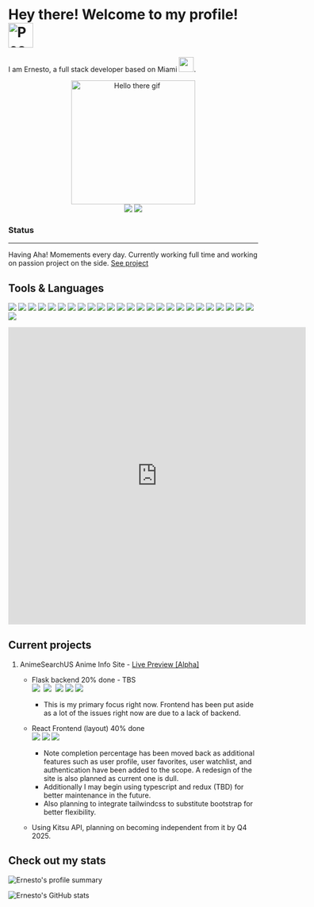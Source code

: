# Hey there! Welcome to my profile! <img src="https://c.tenor.com/rcJjYhft92UAAAAC/teehee-cling.gif" height=50px alt="Peace sign greetings gif"/>

I am Ernesto, a full stack developer based on Miami <img src="https://c.tenor.com/Ay_uNCobnMcAAAAi/american-flag-america.gif" width="30"/>. 

<p align="center">
  <img src="https://c.tenor.com/1lscxdaCK4IAAAAC/starwars-greetings.giff" height="250px" alt="Hello there gif"/>
  <br/>
   <img src="https://img.shields.io/github/stars/UmiKami?color=yellow&style=for-the-badge&logo=github&logoColor=white"/>
  <a href="https://www.linkedin.com/in/ernesto-x-gonzalez-lopez/" target="_blank">
      <img src="https://img.shields.io/badge/LinkedIn-0077B5?style=for-the-badge&logo=linkedin&logoColor=white" />
  </a>
</p>
<p align="center">

</p>

### Status
---
Having Aha! Momements every day. Currently working full time and working on passion project on the side. [See project](#CurrentProjects) 

## Tools & Languages  
![](https://img.shields.io/badge/C%23-239120?style=for-the-badge&logo=c-sharp&logoColor=white)
![](	https://img.shields.io/badge/C%2B%2B-00599C?style=for-the-badge&logo=c%2B%2B&logoColor=white)
![](	https://img.shields.io/badge/JavaScript-323330?style=for-the-badge&logo=javascript&logoColor=F7DF1E)
![](	https://img.shields.io/badge/Java-ED8B00?style=for-the-badge&logo=java&logoColor=white)
![](	https://img.shields.io/badge/HTML5-E34F26?style=for-the-badge&logo=html5&logoColor=white)
![](  https://img.shields.io/badge/CSS3-1572B6?style=for-the-badge&logo=css3&logoColor=white)
![]( https://img.shields.io/badge/Bootstrap-563D7C?style=for-the-badge&logo=bootstrap&logoColor=white)
![](https://img.shields.io/badge/Material%20UI-007FFF?style=for-the-badge&logo=mui&logoColor=white)
![](https://img.shields.io/badge/Tailwind_CSS-38B2AC?style=for-the-badge&logo=tailwind-css&logoColor=white)
![](  https://img.shields.io/badge/json-5E5C5C?style=for-the-badge&logo=json&logoColor=white)
![](  https://img.shields.io/badge/Python-FFD43B?style=for-the-badge&logo=python&logoColor=blue)
![](  https://img.shields.io/badge/Flask-000000?style=for-the-badge&logo=flask&logoColor=white)
![](  https://img.shields.io/badge/Font_Awesome-339AF0?style=for-the-badge&logo=fontawesome&logoColor=white)
![](  https://img.shields.io/badge/Jest-C21325?style=for-the-badge&logo=jest&logoColor=white)
![](  https://img.shields.io/badge/JWT-000000?style=for-the-badge&logo=JSON%20web%20tokens&logoColor=white)
![](  https://img.shields.io/badge/Node.js-339933?style=for-the-badge&logo=nodedotjs&logoColor=white)
![](  https://img.shields.io/badge/npm-CB3837?style=for-the-badge&logo=npm&logoColor=white)
![](  https://img.shields.io/badge/React-20232A?style=for-the-badge&logo=react&logoColor=61DAFB)
![](  https://img.shields.io/badge/Insomnia-5849be?style=for-the-badge&logo=Insomnia&logoColor=white)
![](  https://img.shields.io/badge/Unity-100000?style=for-the-badge&logo=unity&logoColor=white)
![](  https://img.shields.io/badge/Sass-CC6699?style=for-the-badge&logo=sass&logoColor=white)
![](  https://img.shields.io/badge/MySQL-005C84?style=for-the-badge&logo=mysql&logoColor=white)
![](  https://img.shields.io/badge/GIT-E44C30?style=for-the-badge&logo=git&logoColor=white)
![](  https://img.shields.io/badge/GNU%20Bash-4EAA25?style=for-the-badge&logo=GNU%20Bash&logoColor=white)
![](  https://img.shields.io/badge/Visual_Studio_Code-0078D4?style=for-the-badge&logo=visual%20studio%20code&logoColor=white)
![]( https://img.shields.io/badge/Heroku-430098?style=for-the-badge&logo=heroku&logoColor=white)
<br/>
<p align="center">
  <iframe width="600" height="600" src="https://ionicabizau.github.io/github-profile-languages/api.html?umikami" frameborder="0"></iframe>
</p>

## Current projects

1. AnimeSearchUS Anime Info Site - [Live Preview [Alpha]](https://animesearch.us/)
    - Flask backend 20% done - TBS  
      ![](  https://img.shields.io/badge/Python-FFD43B?style=for-the-badge&logo=python&logoColor=blue) ![](  ) ![](  https://img.shields.io/badge/Go-00ADD8?logo=Go&logoColor=white&style=for-the-badge) ![](  ) ![](  https://img.shields.io/badge/Flask-000000?style=for-the-badge&logo=golang&logoColor=white) ![](https://img.shields.io/badge/Amazon_AWS-FF9900?style=for-the-badge&logo=amazonaws&logoColor=white) ![](https://img.shields.io/badge/PostgreSQL-316192?style=for-the-badge&logo=postgresql&logoColor=white)
      - This is my primary focus right now. Frontend has been put aside as a lot of the issues right now are due to a lack of backend.
    - React Frontend (layout) 40% done  
      ![](  https://img.shields.io/badge/React-20232A?style=for-the-badge&logo=react&logoColor=61DAFB) ![]( https://img.shields.io/badge/Bootstrap-563D7C?style=for-the-badge&logo=bootstrap&logoColor=white) ![](https://img.shields.io/badge/Material%20UI-007FFF?style=for-the-badge&logo=mui&logoColor=white)
      - Note completion percentage has been moved back as additional features such as user profile, user favorites, user watchlist, and authentication have been added to the scope. A redesign of the site is also planned as current one is dull.
      - Additionally I may begin using typescript and redux (TBD) for better maintenance in the future.
      - Also planning to integrate tailwindcss to substitute bootstrap for better flexibility.
    
    - Using Kitsu API, planning on becoming independent from it by Q4 2025.

## Check out my stats
![Ernesto's profile summary](https://github-profile-summary-cards.vercel.app/api/cards/profile-details?username=umikami&theme=vue)

![Ernesto's GitHub stats](https://github-readme-stats.vercel.app/api?username=umikami&count_private=true)
